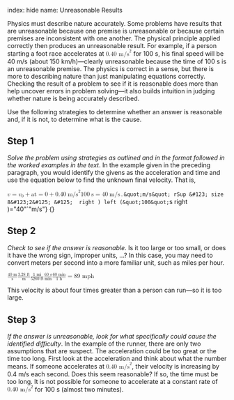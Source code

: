 index: hide
name: Unreasonable Results

Physics must describe nature accurately. Some problems have results that are unreasonable because one premise is unreasonable or because certain premises are inconsistent with one another. The physical principle applied correctly then produces an unreasonable result. For example, if a person starting a foot race accelerates at <math xmlns:m="http://www.w3.org/1998/Math/MathML" xmlns="http://cnx.rice.edu/cnxml"><semantics><mrow><mrow><mrow><mn>0</mn><mtext>.</mtext><msup><mtext>40 m/s</mtext><mrow><mn>2</mn></mrow></msup></mrow></mrow><mrow/></mrow><annotation encoding="StarMath 5.0"> size 12&#123;0 &quot;.&quot; &quot;40 m/s&quot; rSup &#123; size 8&#123;2&#125; &#125; &#125; &#123;&#125;</annotation></semantics></math> for 100 s, his final speed will be 40 m/s (about 150 km/h)—clearly unreasonable because the time of 100 s is an unreasonable premise. The physics is correct in a sense, but there is more to describing nature than just manipulating equations correctly. Checking the result of a problem to see if it is reasonable does more than help uncover errors in problem solving—it also builds intuition in judging whether nature is being accurately described.

Use the following strategies to determine whether an answer is reasonable and, if it is not, to determine what is the cause.

## Step 1

 *Solve the problem using strategies as outlined and in the format followed in the worked examples in the text*. In the example given in the preceding paragraph, you would identify the givens as the acceleration and time and use the equation below to find the unknown final velocity. That is,

<math xmlns:q="http://cnx.rice.edu/qml/1.0" xmlns:m="http://www.w3.org/1998/Math/MathML" xmlns="http://cnx.rice.edu/cnxml"><semantics><mrow><mrow><mrow><mrow><mrow><mi>v</mi><mo stretchy="false">=</mo><mrow><msub><mi>v</mi><mrow><mn>0</mn></mrow></msub><mo stretchy="false">+</mo><mstyle fontstyle="italic"><mrow><mtext>at</mtext></mrow></mstyle></mrow></mrow><mo stretchy="false">=</mo><mrow><mn>0</mn><mo stretchy="false">+</mo><mfenced close=")" open="("><mrow><mn>0</mn><mtext>.</mtext><mtext>40</mtext><mi/><mspace width="0.25em"/><msup><mtext>m/s</mtext><mrow><mn>2</mn></mrow></msup></mrow></mfenced></mrow></mrow><mrow><mfenced close=")" open="("><mrow><mtext>100</mtext><mi/><mspace width="0.25em"/><mtext>s</mtext></mrow></mfenced><mo stretchy="false">=</mo><mtext>40</mtext></mrow><mi/><mspace width="0.25em"/><mtext>m/s</mtext></mrow><mo>.</mo></mrow><mrow/></mrow><annotation encoding="StarMath 5.0"> size 12&#123;v=v rSub &#123; size 8&#123;0&#125; &#125; + ital &quot;at&quot;=0+ left (0 &quot;.&quot; &quot;40&quot;`&quot;m/s&quot; rSup &#123; size 8&#123;2&#125; &#125;  right ) left (&quot;100&quot;`s right )=&quot;40&quot;`&quot;m/s&quot;&#125; &#123;&#125;</annotation></semantics></math>

## Step 2

 *Check to see if the answer is reasonable*. Is it too large or too small, or does it have the wrong sign, improper units, …? In this case, you may need to convert meters per second into a more familiar unit, such as miles per hour. 

<math xmlns:q="http://cnx.rice.edu/qml/1.0" xmlns:m="http://www.w3.org/1998/Math/MathML" xmlns="http://cnx.rice.edu/cnxml">        <semantics>          <mrow>            <mrow>              <mrow>                <mfenced close=")" open="(">                  <mfrac>                    <mtext>40 m</mtext>                    <mn>s</mn>                  </mfrac>                </mfenced>                <mfenced close=")" open="(">                  <mfrac>                    <mrow>                      <mtext>3.28 ft</mtext>                    </mrow>                    <mn>m</mn>                  </mfrac>                </mfenced>                <mfenced close=")" open="(">                  <mfrac>                    <mtext>1 mi</mtext>                    <mtext>5280 ft</mtext>                  </mfrac>                </mfenced>                <mfenced close=")" open="(">                  <mfrac>                    <mtext>60 s</mtext>                    <mtext>min</mtext>                  </mfrac>                </mfenced>                <mrow>                  <mfenced close=")" open="(">                    <mfrac>                      <mtext>60 min</mtext>                      <mtext>1 h</mtext>                    </mfrac>                  </mfenced>                  <mo stretchy="false">=</mo>                  <mn>89 mph</mn>                </mrow>              </mrow>            </mrow>          </mrow>          <annotation encoding="StarMath 5.0"> size 12&#123; left ( &#123;  &#123;&quot;40 m&quot;&#125;  over  &#123;s&#125; &#125;  right ) left ( &#123;  &#123;3 &quot;.&quot; &quot;28 ft&quot;&#125;  over  &#123;m&#125; &#125;  right ) left ( &#123;  &#123;&quot;1 mi&quot;&#125;  over  &#123;&quot;5280 ft&quot;&#125; &#125;  right ) left ( &#123;  &#123;&quot;60 s&quot;&#125;  over  &#123;&quot;min&quot;&#125; &#125;  right ) left ( &#123;  &#123;&quot;60 min&quot;&#125;  over  &#123;&quot;1 h&quot;&#125; &#125;  right )=89&quot; mph&quot;&#125; &#123;&#125;</annotation>        </semantics>      </math>    

This velocity is about four times greater than a person can run—so it is too large.

## Step 3

 *If the answer is unreasonable, look for what specifically could cause the identified difficulty*. In the example of the runner, there are only two assumptions that are suspect. The acceleration could be too great or the time too long. First look at the acceleration and think about what the number means. If someone accelerates at <math xmlns:m="http://www.w3.org/1998/Math/MathML" xmlns="http://cnx.rice.edu/cnxml"><semantics><mrow><mrow><mrow><mn>0</mn><mtext>.</mtext><msup><mtext>40 m/s</mtext><mrow><mn>2</mn></mrow></msup></mrow></mrow><mrow/></mrow><annotation encoding="StarMath 5.0"> size 12&#123;0 &quot;.&quot; &quot;40 m/s&quot; rSup &#123; size 8&#123;2&#125; &#125; &#125; &#123;&#125;</annotation></semantics></math>, their velocity is increasing by 0.4 m/s each second. Does this seem reasonable? If so, the time must be too long. It is not possible for someone to accelerate at a constant rate of <math xmlns:m="http://www.w3.org/1998/Math/MathML" xmlns="http://cnx.rice.edu/cnxml"><semantics><mrow><mrow><mrow><mn>0</mn><mtext>.</mtext><msup><mtext>40 m/s</mtext><mrow><mn>2</mn></mrow></msup></mrow></mrow><mrow/></mrow><annotation encoding="StarMath 5.0"> size 12&#123;0 &quot;.&quot; &quot;40 m/s&quot; rSup &#123; size 8&#123;2&#125; &#125; &#125; &#123;&#125;</annotation></semantics></math> for 100 s (almost two minutes).
